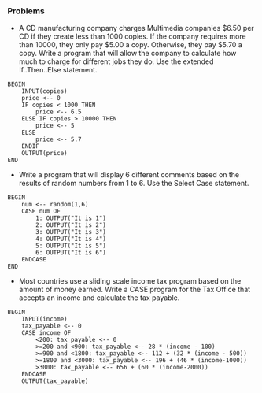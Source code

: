 ### Problems
- A CD manufacturing company charges Multimedia companies $6.50 per CD if they create less than 1000 copies. If the company requires more than 10000, they only pay $5.00 a copy. Otherwise, they pay $5.70 a copy. Write a program that will allow the company to calculate how much to charge for different jobs they do. Use the extended If..Then..Else statement.
```pseudocode
BEGIN
	INPUT(copies)
	price <-- 0
	IF copies < 1000 THEN
		price <-- 6.5
	ELSE IF copies > 10000 THEN
		price <-- 5
	ELSE
		price <-- 5.7
	ENDIF
	OUTPUT(price)
END
```
- Write a program that will display 6 different comments based on the results of random numbers from 1 to 6. Use the Select Case statement.
```pseudocode
BEGIN
	num <-- random(1,6)
	CASE num OF
		1: OUTPUT("It is 1")
		2: OUTPUT("It is 2")
		3: OUTPUT("It is 3")
		4: OUTPUT("It is 4")
		5: OUTPUT("It is 5")
		6: OUTPUT("It is 6")
	ENDCASE
END
```
- Most countries use a sliding scale income tax program based on the amount of money earned. Write a CASE program for the Tax Office that accepts an income and calculate the tax payable.
```pseudocode
BEGIN
	INPUT(income)
	tax_payable <-- 0
	CASE income OF
		<200: tax_payable <-- 0
		>=200 and <900: tax_payable <-- 28 * (income - 100)
		>=900 and <1800: tax_payable <-- 112 + (32 * (income - 500))
		>=1800 and <3000: tax_payable <-- 196 + (46 * (income-1000))
		>3000: tax_payable <-- 656 + (60 * (income-2000))
	ENDCASE
	OUTPUT(tax_payable)
```

